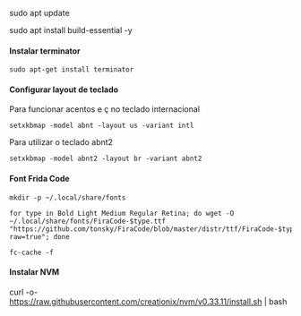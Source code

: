 sudo apt update

sudo apt install build-essential -y

#### Instalar terminator
```
sudo apt-get install terminator
```


#### Configurar layout de teclado

Para funcionar acentos e ç no teclado internacional
```
setxkbmap -model abnt -layout us -variant intl
```

Para utilizar o teclado abnt2
```
setxkbmap -model abnt2 -layout br -variant abnt2
```

#### Font Frida Code
``` 
mkdir -p ~/.local/share/fonts
```
```
for type in Bold Light Medium Regular Retina; do wget -O ~/.local/share/fonts/FiraCode-$type.ttf "https://github.com/tonsky/FiraCode/blob/master/distr/ttf/FiraCode-$type.ttf?raw=true"; done
```
``` 
fc-cache -f
```

#### Instalar NVM
curl -o- https://raw.githubusercontent.com/creationix/nvm/v0.33.11/install.sh | bash
